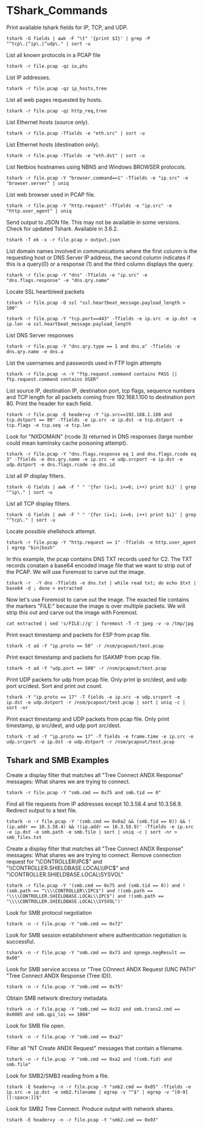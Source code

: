 # TShark_Commands

Print available tshark fields for IP, TCP, and UDP.
<pre><code>tshark -G fields | awk -F "\t" '{print $3}' | grep -P "^tcp\.|^ip\.|^udp\." | sort -u</code></pre>

List all known protocols in a PCAP file
<pre><code>tshark -r file.pcap -qz io,phs</code></pre>

List IP addresses.
<pre><code>tshark -r file.pcap -qz ip_hosts,tree</code></pre>

List all web pages requested by hosts.
<pre><code>tshark -r file.pcap -qz http_req,tree</code></pre>

List Ethernet hosts (source only).
<pre><code>tshark -r file.pcap -Tfields -e "eth.src" | sort -u</code></pre>

List Ethernet hosts (destination only).
<pre><code>tshark -r file.pcap -Tfields -e "eth.dst" | sort -u</code></pre>

List Netbios hostnames using NBNS and Windows BROWSER protocols.
<pre><code>tshark -r file.pcap -Y "browser.command==1" -Tfields -e "ip.src" -e "browser.server" | uniq</code></pre>

List web browser used in PCAP file.
<pre><code>tshark -r file.pcap -Y "http.request" -Tfields -e "ip.src" -e "http.user_agent" | uniq</code></pre>

Send output to JSON file. This may not be available in some versions. Check for updated Tshark. Available in 3.6.2.
<pre><code>tshark -T ek -x -r file.pcap > output.json</code></pre>

List domain names involved in communications where the first column is the requesting host or DNS Server IP address, the second column indicates if this is a query(0) or a response (1) and the third column displays the query.
<pre><code>tshark -r file.pcap -Y "dns" -Tfields -e "ip.src" -e "dns.flags.response" -e "dns.qry.name"</code></pre>

Locate SSL heartbleed packets
<pre><code>tshark -r file.pcap -O ssl "ssl.heartbeat_message.payload_length > 100"</code></pre>
<pre><code>tshark -r file.pcap -Y "tcp.port==443" -Tfields -e ip.src -e ip.dst -e ip.len -e ssl.heartbeat_message.payload_length</code></pre>

List DNS Server responses
<pre><code>tshark -r file.pcap -Y "dns.qry.type == 1 and dns.a" -Tfields -e dns.qry.name -e dns.a</code></pre>

List the usernames and passwords used in FTP login attempts
<pre><code>tshark -r file.pcap -n -Y "ftp.request.command contains PASS || ftp.request.command contains USER"</code></pre>

List source IP, destination IP, destination port, tcp flags, sequence numbers and TCP length for all packets coming from 192.168.1.100 to destination port 80. Print the header for each field.
<pre><code>tshark -r file.pcap -E header=y -Y "ip.src==192.168.1.100 and tcp.dstport == 80" -Tfields -e ip.src -e ip.dst -e tcp.dstport -e tcp.flags -e tcp.seq -e tcp.len</code></pre>

Look for "NXDOMAIN" (rcode 3) returned in DNS responses (large number could mean kaminsky cache poisoning attempt).
<pre><code>tshark -r file.pcap -Y "dns.flags.response eq 1 and dns.flags.rcode eq 3" -Tfields -e dns.qry.name -e ip.src -e udp.srcport -e ip.dst -e udp.dstport -e dns.flags.rcode -e dns.id</code></pre>

List all IP display filters.
<pre><code>tshark -G fields | awk -F " " '{for (i=1; i<=6; i++) print $i}' | grep "^ip\." | sort -u</code></pre>

 List all TCP display filters.
<pre><code>tshark -G fields | awk -F " " '{for (i=1; i<=6; i++) print $i}' | grep "^tcp\." | sort -u</code></pre>

Locate possible shellshock attempt.
<pre><code>tshark -r file.pcap -Y "http.request == 1" -Tfields -e http.user_agent | egrep "bin|bash"</code></pre>

In this example, the pcap contains DNS TXT records used for C2. The TXT records conatain a base64 encoded image file that we want to strip out of the PCAP. We will use Foremost to carve out the image.
<pre><code>tshark -r <file.pcap> -Y dns -Tfields -e dns.txt | while read txt; do echo $txt | base64 -d ; done > extracted</code></pre>
Now let's use Foremost to carve out the image. The exacted file contains the markers "FILE:" because the image is over multiple packets. We will strip this out and carve out the image with Foremost.
<pre><code>cat extracted | sed 's/FILE://g' | foremost -T -t jpeg -v -o /tmp/jpg</code></pre>

Print exact timestamp and packets for ESP from pcap file.
<pre><code>tshark -t ad -Y "ip.proto == 50" -r /nsm/pcapout/test.pcap</code></pre>

Print exact timestamp and packets for ISAKMP from pcap file.
<pre><code>tshark -t ad -Y "udp.port == 500" -r /nsm/pcapout/test.pcap</code></pre>

Print UDP packets for udp from pcap file. Only print ip src/dest, and udp port src/dest. Sort and print out count.
<pre><code>tshark -Y "ip.proto == 17" -T fields -e ip.src -e udp.srcport -e ip.dst -e udp.dstport -r /nsm/pcapout/test.pcap | sort | uniq -c | sort -nr</code></pre>

Print exact timestamp and UDP packets from pcap file. Only print timestamp, ip src/dest, and udp port src/dest.
<pre><code>tshark -t ad -Y "ip.proto == 17" -T fields -e frame.time -e ip.src -e udp.srcport -e ip.dst -e udp.dstport -r /nsm/pcapout/test.pcap</code></pre>

## Tshark and SMB Examples

Create a display filter that matches all "Tree Connect  ANDX Response" messages: What shares we are trying to connect.
<pre><code>tshark -r file.pcap -Y "smb.cmd == 0x75 and smb.tid == 0"</code></pre>

Find all file requests from IP addresses except 10.3.58.4 and 10.3.58.9. Redirect output to a text file.
<pre><code>tshark -n -r file.pcap -Y '(smb.cmd == 0x0a2 && (smb.fid == 0)) && !(ip.addr == 10.3.58.4) && !(ip.addr == 10.3.58.9)' -Tfields -e ip.src -e ip.dst -e smb.path -e smb.file | sort | uniq -c | sort -nr > smb_files.txt</code></pre>

Create a display filter that matches all "Tree Connect  ANDX Response" messages: What shares we are trying to connect. Remove connection request for "\\CONTROLLER\\IPC$" and "\\CONTROLLER.SHIELDBASE.LOCAL\\IPC$" and "\\CONTROLLER.SHIELDBASE.LOCAL\\SYSVOL"
<pre><code>tshark -r file.pcap -Y '(smb.cmd == 0x75 and (smb.tid == 0)) and !(smb.path == "\\\\CONTROLLER\\IPC$") and !(smb.path == "\\\\CONTROLLER.SHIELDBASE.LOCAL\\IPC$") and !(smb.path == "\\\\CONTROLLER.SHIELDBASE.LOCAL\\SYSVOL")'</code></pre>

Look for SMB protocol negotiation
<pre><code>tshark -n -r file.pcap -Y "smb.cmd == 0x72"</code></pre>

Look for SMB session establishment where authentication negotiation is successful.
<pre><code>tshark -n -r file.pcap -Y "smb.cmd == 0x73 and spnego.negResult == 0x00"</code></pre>

Look for SMB service access or "Tree COnnect ANDX Request (UNC PATH" "Tree Connect ANDX Response (Tree ID)).
<pre><code>tshark -n -r file.pcap -Y "smb.cmd == 0x75"</code></pre>

Obtain SMB network directory metadata.
<pre><code>tshark -n -r file.pcap -Y "smb.cmd == 0x32 and smb.trans2.cmd == 0x0005 and smb.qpi_loi == 1004"</code></pre>

Look for SMB file open.
<pre><code>tshark -n -r file.pcap -Y "smb.cmd == 0xa2"</code></pre>

Filter all "NT Create ANDX Request" messages that contain a filename.
<pre><code>tshark -n -r file.pcap -Y "smb.cmd == 0xa2 and !(smb.fid) and smb.file"</code></pre>

Look for SMB2/SMB3 reading from a file.
<pre><code>tshark -E header=y -n -r file.pcap -Y "smb2.cmd == 0x05" -Tfields -e ip.src -e ip.dst -e smb2.filename | egrep -v "^$" | egrep -v "[0-9][[:space:]]$"</code></pre>

Look for SMB2 Tree Connect. Produce output with network shares.
<pre><code>tshark -E header=y -n -r file.pcap -Y "smb2.cmd == 0x03"</code></pre>

